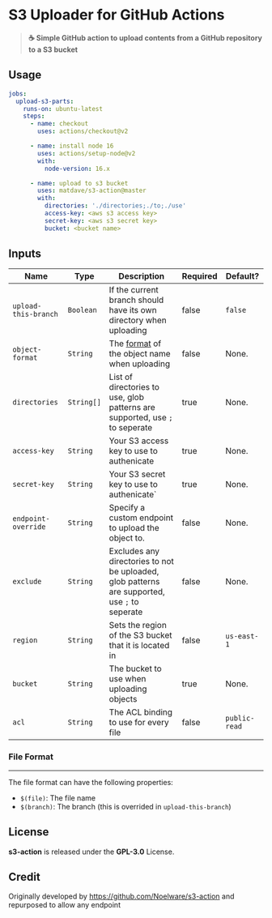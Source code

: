 # S3 Uploader for GitHub Actions
> **☕ Simple GitHub action to upload contents from a GitHub repository to a S3 bucket**

## Usage
```yml
jobs:
  upload-s3-parts:
    runs-on: ubuntu-latest
    steps:
      - name: checkout
        uses: actions/checkout@v2

      - name: install node 16
        uses: actions/setup-node@v2
        with:
          node-version: 16.x

      - name: upload to s3 bucket
        uses: matdave/s3-action@master
        with:
          directories: './directories;./to;./use'
          access-key: <aws s3 access key>
          secret-key: <aws s3 secret key>
          bucket: <bucket name>
```

## Inputs
|Name|Type|Description|Required|Default?|
|----|----|-----------|--------|--------|
|`upload-this-branch`|`Boolean`|If the current branch should have its own directory when uploading|false|`false`|
|`object-format`|`String`|The [format](#file-format) of the object name when uploading|false|None.|
|`directories`|`String[]`|List of directories to use, glob patterns are supported, use `;` to seperate|true|None.|
|`access-key`|`String`|Your S3 access key to use to authenicate|true|None.|
|`secret-key`|`String`|Your S3 secret key to use to authenicate`|true|None.|
|`endpoint-override`|`String`|Specify a custom endpoint to upload the object to.|false|None.|
|`exclude`|`String`|Excludes any directories to not be uploaded, glob patterns are supported, use `;` to seperate|false|None.|
|`region`|`String`|Sets the region of the S3 bucket that it is located in|false|`us-east-1`|
|`bucket`|`String`|The bucket to use when uploading objects|true|None.|
|`acl`|`String`|The ACL binding to use for every file|false|`public-read`|

### File Format
<hr />

The file format can have the following properties:

- `$(file)`: The file name
- `$(branch)`: The branch (this is overrided in `upload-this-branch`)

## License
**s3-action** is released under the **GPL-3.0** License.

## Credit
Originally developed by https://github.com/Noelware/s3-action and repurposed to allow any endpoint
